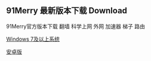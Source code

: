 ## 91Merry 最新版本下载  Download 
91Merry官方版本下载  翻墙 科学上网 外网 加速器 梯子 路由

[Windows 7及以上系统](https://app.91merry.xyz/download/91Merry.rar) 

[安卓版](https://app.91merry.xyz/download/91Merry.apk) 
